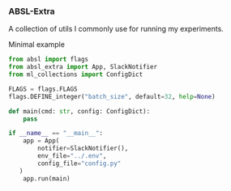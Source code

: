 ### ABSL-Extra

A collection of utils I commonly use for running my experiments.

Minimal example
```python
from absl import flags
from absl_extra import App, SlackNotifier
from ml_collections import ConfigDict

FLAGS = flags.FLAGS
flags.DEFINE_integer("batch_size", default=32, help=None)

def main(cmd: str, config: ConfigDict):
    pass

if __name__ == "__main__":
    app = App(
        notifier=SlackNotifier(),
        env_file="../.env",
        config_file="config.py"
   )
    app.run(main)
```
